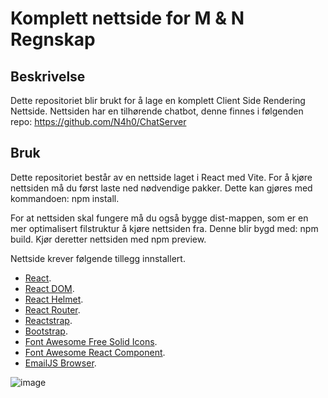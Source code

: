 # Komplett nettside for M & N Regnskap

## Beskrivelse

Dette repositoriet blir brukt for å lage en komplett Client Side Rendering Nettside. Nettsiden har en tilhørende chatbot, denne finnes i følgenden repo: https://github.com/N4h0/ChatServer

## Bruk

Dette repositoriet består av en nettside laget i React med Vite. For å kjøre nettsiden må du først laste ned nødvendige pakker. Dette kan gjøres med kommandoen: npm install.

For at nettsiden skal fungere må du også bygge dist-mappen, som er en mer optimalisert filstruktur å kjøre nettsiden fra. Denne blir bygd med: npm build. 
Kjør deretter nettsiden med npm preview.

Nettside krever følgende tillegg innstallert.

- [React](https://reactjs.org/).
- [React DOM](https://reactjs.org/docs/react-dom.html).
- [React Helmet](https://www.npmjs.com/package/react-helmet).
- [React Router](https://reactrouter.com/en/6.23.1).
- [Reactstrap](https://reactstrap.github.io/).
- [Bootstrap](https://getbootstrap.com/).
- [Font Awesome Free Solid Icons](https://fontawesome.com/icons?d=gallery&s=solid&m=free).
- [Font Awesome React Component](https://fontawesome.com/how-to-use/on-the-web/using-with/react).
- [EmailJS Browser](https://www.emailjs.com/).

![image](https://github.com/user-attachments/assets/d4de1252-9644-4afa-96b1-fa394bb68f6c)
